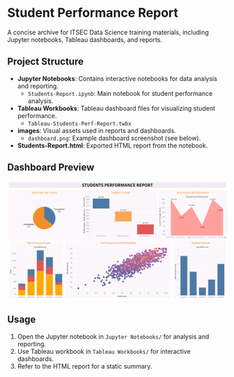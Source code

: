 
# Student Performance Report

A concise archive for ITSEC Data Science training materials, including Jupyter notebooks, Tableau dashboards, and reports.

## Project Structure

- **Jupyter Notebooks**: Contains interactive notebooks for data analysis and reporting.
	- `Students-Report.ipynb`: Main notebook for student performance analysis.
- **Tableau Workbooks**: Tableau dashboard files for visualizing student performance.
	- `Tableau-Students-Perf-Report.twbx`
- **images**: Visual assets used in reports and dashboards.
	- `dashboard.png`: Example dashboard screenshot (see below).
- **Students-Report.html**: Exported HTML report from the notebook.

## Dashboard Preview

![Dashboard](images/dashboard.png)

## Usage

1. Open the Jupyter notebook in `Jupyter Notebooks/` for analysis and reporting.
2. Use Tableau workbook in `Tableau Workbooks/` for interactive dashboards.
3. Refer to the HTML report for a static summary.
